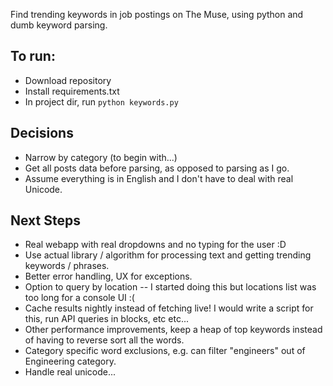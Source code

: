 
Find trending keywords in job postings on The Muse, using python and dumb keyword parsing.

## To run:

- Download repository
- Install requirements.txt
- In project dir, run `python keywords.py`

## Decisions

- Narrow by category (to begin with...)
- Get all posts data before parsing, as opposed to parsing as I go.
- Assume everything is in English and I don't have to deal with real Unicode.

## Next Steps

- Real webapp with real dropdowns and no typing for the user :D
- Use actual library / algorithm for processing text and getting trending keywords / phrases.
- Better error handling, UX for exceptions.
- Option to query by location -- I started doing this but locations list was too long for a console UI :(
- Cache results nightly instead of fetching live! I would write a script for this, run API queries in blocks, etc etc...
- Other performance improvements, keep a heap of top keywords instead of having to reverse sort all the words.
- Category specific word exclusions, e.g. can filter "engineers" out of Engineering category.
- Handle real unicode...

